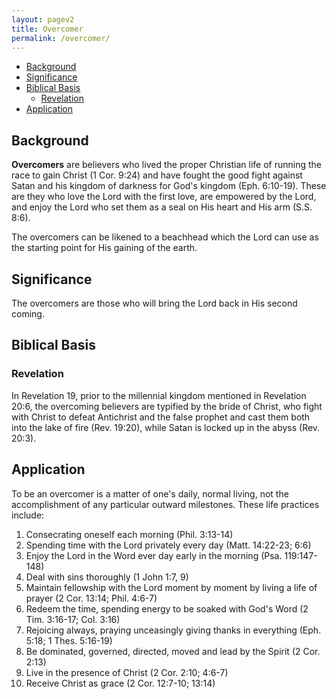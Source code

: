 ```yaml
---
layout: pagev2
title: Overcomer
permalink: /overcomer/
---
```

- [Background](#background)
- [Significance](#significance)
- [Biblical Basis](#biblical-basis)
  - [Revelation](#revelation)
- [Application](#application)

## Background

**Overcomers** are believers who lived the proper Christian life of running the race to gain Christ (1 Cor. 9:24) and have fought the good fight against Satan and his kingdom of darkness for God's kingdom (Eph. 6:10-19). These are they who love the Lord with the first love, are empowered by the Lord, and enjoy the Lord who set them as a seal on His heart and His arm (S.S. 8:6).

The overcomers can be likened to a beachhead which the Lord can use as the starting point for His gaining of the earth.

## Significance

The overcomers are those who will bring the Lord back in His second coming.

## Biblical Basis

### Revelation

In Revelation 19, prior to the millennial kingdom mentioned in Revelation 20:6, the overcoming believers are typified by the bride of Christ, who fight with Christ to defeat Antichrist and the false prophet and cast them both into the lake of fire (Rev. 19:20), while Satan is locked up in the abyss (Rev. 20:3).

## Application

To be an overcomer is a matter of one's daily, normal living, not the accomplishment of any particular outward milestones. These life practices include:

1. Consecrating oneself each morning (Phil. 3:13-14)
2. Spending time with the Lord privately every day (Matt. 14:22-23; 6:6)
3. Enjoy the Lord in the Word ever day early in the morning (Psa. 119:147-148)
4. Deal with sins thoroughly (1 John 1:7, 9)
5. Maintain fellowship with the Lord moment by moment by living a life of prayer (2 Cor. 13:14; Phil. 4:6-7)
6. Redeem the time, spending energy to be soaked with God's Word (2 Tim. 3:16-17; Col. 3:16)
7. Rejoicing always, praying unceasingly giving thanks in everything (Eph. 5:18; 1 Thes. 5:16-19)
8. Be dominated, governed, directed, moved and lead by the Spirit (2 Cor. 2:13)
9. Live in the presence of Christ (2 Cor. 2:10; 4:6-7)
10. Receive Christ as grace (2 Cor. 12:7-10; 13:14)